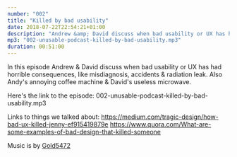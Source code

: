 ```yaml
---
number: "002"
title: "Killed by bad usability"
date: 2018-07-22T22:54:21+01:00
description: "Andrew &amp; David discuss when bad usability or UX has had horrible consequences, like misdiagnosis, accidents &amp; radiation leak. Also Andy's annoying coffee machine &amp; David's useless microwave."
mp3: "002-unusable-podcast-killed-by-bad-usability.mp3"
duration: 00:51:00
---
```


In this episode Andrew &amp; David discuss when bad usability or UX has had horrible consequences, like misdiagnosis, accidents &amp; radiation leak. Also Andy's annoying coffee machine &amp; David's useless microwave.

Here's the link to the episode: 002-unusable-podcast-killed-by-bad-usability.mp3

Links to things we talked about:
https://medium.com/tragic-design/how-bad-ux-killed-jenny-ef915419879e
https://www.quora.com/What-are-some-examples-of-bad-design-that-killed-someone

Music is by [Gold5472](https://gold5472.newgrounds.com/)